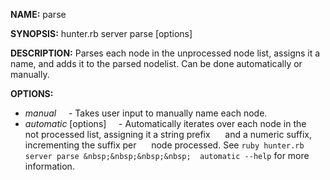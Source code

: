 **NAME:** 
parse

**SYNOPSIS:**
hunter.rb server parse [options]

**DESCRIPTION:**
Parses each node in the unprocessed node list, assigns it a name,
and adds it to the parsed nodelist. Can be done automatically 
or manually.

**OPTIONS:**
- *manual*
&nbsp;&nbsp;&nbsp;&nbsp;- Takes user input to manually name each node.
- *automatic* [options]
&nbsp;&nbsp;&nbsp;&nbsp;- Automatically iterates over each node in the
&nbsp;&nbsp;&nbsp;&nbsp;  not processed list, assigning it a string prefix
&nbsp;&nbsp;&nbsp;&nbsp;  and a numeric suffix, incrementing the suffix per 
&nbsp;&nbsp;&nbsp;&nbsp;  node processed. See `ruby hunter.rb server parse
&nbsp;&nbsp;&nbsp;&nbsp;  automatic --help` for more information.
